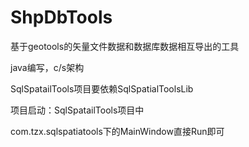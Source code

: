 # ShpDbTools
基于geotools的矢量文件数据和数据库数据相互导出的工具

java编写，c/s架构

SqlSpatailTools项目要依赖SqlSpatialToolsLib

项目启动：SqlSpatailTools项目中

com.tzx.sqlspatiatools下的MainWindow直接Run即可
